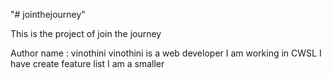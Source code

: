 "# jointhejourney" 

This is the project of join the journey

Author name : vinothini
  vinothini is a web developer
  I am working in CWSL
  I have create feature list
  I am a smaller